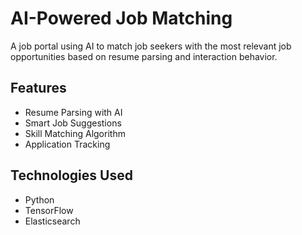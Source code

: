 # AI-Powered Job Matching

A job portal using AI to match job seekers with the most relevant job opportunities based on resume parsing and interaction behavior.

## Features
- Resume Parsing with AI
- Smart Job Suggestions
- Skill Matching Algorithm
- Application Tracking

## Technologies Used
- Python
- TensorFlow
- Elasticsearch
